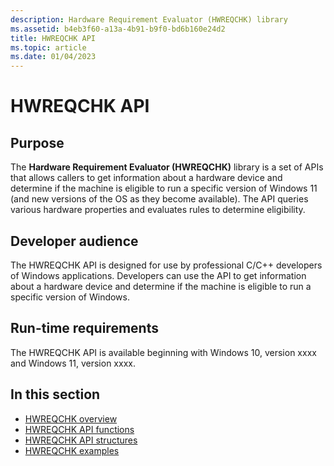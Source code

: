 ```yaml
---
description: Hardware Requirement Evaluator (HWREQCHK) library
ms.assetid: b4eb3f60-a13a-4b91-b9f0-bd6b160e24d2
title: HWREQCHK API
ms.topic: article
ms.date: 01/04/2023
---
```


# HWREQCHK API

## Purpose

The **Hardware Requirement Evaluator (HWREQCHK)** library is a set of APIs that allows callers to get information about a hardware device and determine if the machine is eligible to run a specific version of Windows 11 (and new versions of the OS as they become available). The API queries various hardware properties and evaluates rules to determine eligibility.

## Developer audience

The HWREQCHK API is designed for use by professional C/C++ developers of Windows applications. Developers can use the API to get information about a hardware device and determine if the machine is eligible to run a specific version of Windows.

## Run-time requirements

The HWREQCHK API is available beginning with Windows 10, version xxxx and Windows 11, version xxxx.

## In this section

- [HWREQCHK overview](hwreqchk-overview.md)
- [HWREQCHK API functions](hwreqchk-api-functions.md)
- [HWREQCHK API structures](hwreqchk-api-structures.md)
- [HWREQCHK examples](hwreqchk-examples.md)
